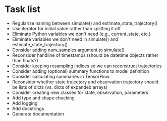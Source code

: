 # Task list

* Regularize naming between simulate() and estimate_state_trajectory()
* Use iterator for initial value rather than splitting it off
* Eliminate Python variables we don't need (e.g., current_state, etc.)
* Eliminate variables we don't need in simulate() and estimate_state_trajectory()
* Consider adding num_samples argument to simulate()
* Reconsider handline of timestamps (should be datetime objects rather than floats?)
* Consider keeping resampling indices so we can reconstruct trajectories
* Consider adding (optional) summary functions to model definition
* Consider calculating summaries in TensorFlow
* Reconsider whether state trajectory and observation trajectory should be lists of dicts (vs. dicts of expanded arrays)
* Consider creating new classes for state, observation, parameters
* Add type and shape checking
* Add logging
* Add docstrings
* Generate documentation
